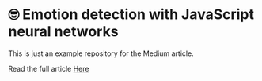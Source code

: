 # 🤓 Emotion detection with JavaScript neural networks

This is just an example repository for the Medium article.

Read the full article [Here](https://medium.com/epk-cloud-engineering/emotion-detection-with-javascript-neural-networks-5a408f84eb75)
